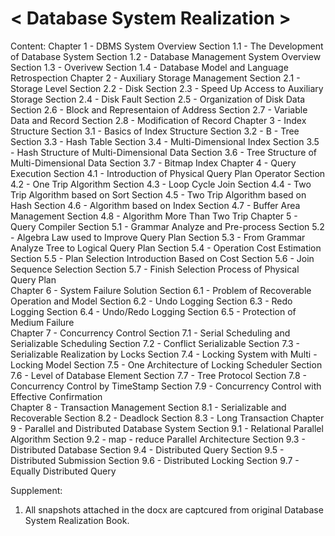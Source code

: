 # < Database System Realization >
Content:
Chapter 1 - DBMS System Overview
	Section 1.1 - The Development of Database System
	Section 1.2 - Database Management System Overview
	Section 1.3 - Overivew
	Section 1.4 - Database Model and Language Retrospection 
Chapter 2 - Auxiliary Storage Management
	Section 2.1 - Storage Level
	Section 2.2 - Disk
	Section 2.3 - Speed Up Access to Auxiliary Storage
	Section 2.4 - Disk Fault
	Section 2.5 - Organization of Disk Data
	Section 2.6 - Block and Representaion of Address
	Section 2.7 - Variable Data and Record
	Section 2.8 - Modification of Record
Chapter 3 - Index Structure
	Section 3.1 - Basics of Index Structure
	Section 3.2 - B - Tree
	Section 3.3 - Hash Table
	Section 3.4 - Multi-Dimensional Index
	Section 3.5 - Hash Structure of Multi-Dimensional Data
	Section 3.6 - Tree Structure of Multi-Dimensional Data
	Section 3.7 - Bitmap Index 
Chapter 4 - Query Execution
	Section 4.1 - Introduction of Physical Query Plan Operator
	Section 4.2 - One Trip Algorithm
	Section 4.3 - Loop Cycle Join
	Section 4.4 - Two Trip Algorithm based on Sort
	Section 4.5 - Two Trip Algorithm based on Hash
	Section 4.6 - Algorithm based on Index
	Section 4.7 - Buffer Area Management
	Section 4.8 - Algorithm More Than Two Trip
Chapter 5 - Query Compiler
	Section 5.1 - Grammar Analyze and Pre-process
	Section 5.2 - Algebra Law used to Improve Query Plan
	Section 5.3 - From Grammar Analyze Tree to Logical Query Plan
	Section 5.4 - Operation Cost Estimation 
	Section 5.5 - Plan Selection Introduction Based on Cost
	Section 5.6 - Join Sequence Selection
	Section 5.7 - Finish Selection Process of Physical Query Plan  
Chapter 6 - System Failure Solution
	Section 6.1 - Problem of Recoverable Operation and Model
	Section 6.2 - Undo Logging
	Section 6.3 - Redo Logging
	Section 6.4 - Undo/Redo Logging
	Section 6.5 - Protection of Medium Failure  
Chapter 7 - Concurrency Control
	Section 7.1 - Serial Scheduling and Serializable Scheduling
	Section 7.2 - Conflict Serializable
	Section 7.3 - Serializable Realization by Locks
	Section 7.4 - Locking System with Multi - Locking Model
	Section 7.5 - One Architecture of Locking Scheduler
	Section 7.6 - Level of Database Element
	Section 7.7 - Tree Protocol
	Section 7.8 - Concurrency Control by TimeStamp
	Section 7.9 - Concurrency Control with Effective Confirmation   
Chapter 8 - Transaction Management
	Section 8.1 - Serializable and Recoverable
	Section 8.2 - Deadlock
	Section 8.3 - Long Transaction
Chapter 9 - Parallel and Distributed Database System
	Section 9.1 - Relational Parallel Algorithm
	Section 9.2 - map - reduce Parallel Architecture
	Section 9.3 - Distributed Database
	Section 9.4 - Distributed Query
	Section 9.5 - Distributed Submission
	Section 9.6 - Distributed Locking
	Section 9.7 - Equally Distributed Query

Supplement:
1. All snapshots attached in the docx are captcured from original Database System Realization Book.
